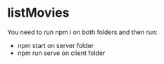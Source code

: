 # listMovies

You need to run npm i on both folders and then run:
- npm start on server folder
- npm run serve on client folder
